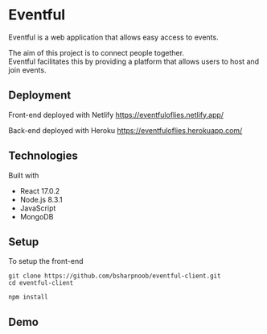 # Eventful

Eventful is a web application that allows easy access to events. 

The aim of this project is to connect people together.<br/> 
Eventful facilitates this by providing a platform that allows users to host and join events.

## Deployment

Front-end deployed with Netlify
https://eventfuloflies.netlify.app/

Back-end deployed with Heroku
https://eventfuloflies.herokuapp.com/

## Technologies

Built with
- React 17.0.2
- Node.js 8.3.1
- JavaScript
- MongoDB

## Setup

To setup the front-end
```
git clone https://github.com/bsharpnoob/eventful-client.git
cd eventful-client

npm install
```

## Demo



